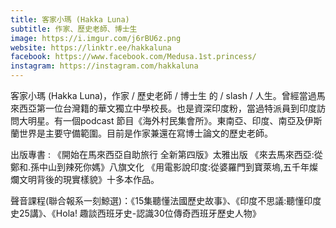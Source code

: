 ```yaml
---
title: 客家小瑪 (Hakka Luna)
subtitle: 作家、歷史老師、博士生
image: https://i.imgur.com/j6rBU6z.png
website: https://linktr.ee/hakkaluna
facebook: https://www.facebook.com/Medusa.1st.princess/
instagram: https://instagram.com/hakkaluna
---
```

客家小瑪 (Hakka Luna)，作家 / 歷史老師 / 博士生 的 / slash / 人生。曾經當過馬來西亞第一位台灣籍的華文獨立中學校長。也是資深印度粉，當過特派員到印度訪問大明星。有一個podcast 節目《海外村民集會所》。東南亞、印度、南亞及伊斯蘭世界是主要守備範圍。目前是作家兼還在寫博士論文的歷史老師。

出版專書 : 《開始在馬來西亞自助旅行 全新第四版》太雅出版 《來去馬來西亞:從鄭和.孫中山到辣死你媽》八旗文化 《用電影說印度:從婆羅門到寶萊塢,五千年燦爛文明背後的現實樣貌》十多本作品。

聲音課程(聯合報系一刻鯨選)：《15集聽懂法國歷史故事》、《印度不思議:聽懂印度史25講》、《Hola! 趣談西班牙史-認識30位傳奇西班牙歷史人物》
